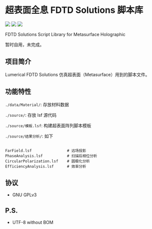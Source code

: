 # 超表面全息 FDTD Solutions 脚本库

![](https://img.shields.io/badge/build-passing-brightgreen)
![](https://img.shields.io/badge/language-Lumerical-orange)
![](https://img.shields.io/badge/license-GPLv3-lightgrey)

FDTD Solutions Script Library for Metasurface Holographic

暂时自用，未完成。

## 项目简介

Lumerical FDTD Solutions 仿真超表面（Metasurface）用到的脚本文件。

## 功能特性

`./data/Material/`: 存放材料数据

`./source/`: 存放 lsf 源代码

`./source/模板.lsf`: 构建超表面阵列脚本模板

`./source/结果分析/`: 如下

``` Lumerical

FarField.lsf                # 远场投影
PhaseAnalysis.lsf           # 扫描后相位分析
CircularPolarization.lsf    # 圆极化分析
EfficiencyAnalysis.lsf      # 效率分析

```

## 协议

* GNU GPLv3

## P.S.
* UTF-8 without BOM